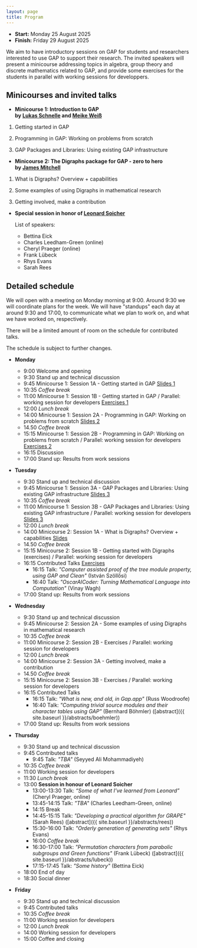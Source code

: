 ```yaml
---
layout: page
title: Program
---
```


<!-- 
<p style="color:red; font-style: italic;">CAUTION: THIS IS A PREVIEW AND THINGS ARE NOT FINAL YET</p>
-->

* __Start:__ Monday 25 August 2025 <!-- , 9:00 UTC -->
* __Finish:__ Friday 29 August 2025

We aim to have introductory sessions on GAP for students and researchers
interested to use GAP to support their research. The invited speakers will
present a minicourse addressing topics in algebra, group theory and discrete
mathematics related to GAP, and provide some exercises for the students in
parallel with working sessions for developpers. 

<!--
But we are looking for more talks, so please <a href="mailto:{{site.email}}">contact us via email</a> and let us know if you would like to give a talk about your research! We welcome talks about computational mathematics research, which utilised GAP.
-->

## Minicourses and invited talks

- **Minicourse 1: Introduction to GAP  
        by [Lukas Schnelle](https://lukasschnelle.de/) and [Meike Weiß](https://www.art.rwth-aachen.de/cms/MATHB/Der-Lehrstuhl/Team/Wissenschaftliche-Beschaeftigte/~bdqzeo/Meike-Weiss/lidx/1/)**

1. Getting started in GAP 

2. Programming in GAP: Working on problems from scratch

3. GAP Packages and Libraries: Using existing GAP infrastructure

- **Minicourse 2: The Digraphs package for GAP - zero to hero  
        by [James Mitchell](https://jdbm.me)**

1. What is Digraphs? Overview + capabilities
        
2. Some examples of using Digraphs in mathematical research

3. Getting involved, make a contribution


- **Special session in honor of [Leonard Soicher](https://webspace.maths.qmul.ac.uk/l.h.soicher/)**

  List of speakers:
    - Bettina Eick
    - Charles Leedham-Green (online)
    - Cheryl Praeger (online)
    - Frank Lübeck
    - Rhys Evans
    - Sarah Rees

  
## Detailed schedule

We will open with a meeting on Monday morning at 9:00. Around 9:30 we will coordinate plans for the week.
We will have "standups" each day at around 9:30 and 17:00, to
communicate what we plan to work on, and what we have worked on, respectively.

There will be a limited amount of room on the schedule for contributed talks.

The schedule is subject to further changes. 


- **Monday**
  - 9:00 Welcome and opening
  - 9:30 Stand up and technical discussion
  - 9:45 Minicourse 1: Session 1A - Getting started in GAP [Slides 1](https://www.gapdays.de/gapdays2025-summer/introLecture1.pdf)
  - 10:35 *Coffee break*
  - 11:00 Minicourse 1: Session 1B - Getting started in GAP / Parallel: working session for developers [Exercises 1](https://www.gapdays.de/gapdays2025-summer/introEx1.pdf)
  - 12:00 *Lunch break*
  - 14:00 Minicourse 1: Session 2A - Programming in GAP: Working on problems from scratch [Slides 2](https://www.gapdays.de/gapdays2025-summer/introLecture2.pdf)
  - 14.50 *Coffee break*
  - 15:15 Minicourse 1: Session 2B - Programming in GAP: Working on problems from scratch / Parallel: working session for  developers [Exercises 2](https://www.gapdays.de/gapdays2025-summer/introEx2.pdf)
  - 16:15 Discussion
  - 17:00 Stand up: Results from work sessions

- **Tuesday**
  - 9:30 Stand up and technical discussion
  - 9:45 Minicourse 1: Session 3A - GAP Packages and Libraries: Using existing GAP infrastructure [Slides 3](https://www.gapdays.de/gapdays2025-summer/introLecture3.pdf)
  - 10:35 *Coffee break*
  - 11:00 Minicourse 1: Session 3B - GAP Packages and Libraries: Using existing GAP infrastructure / Parallel: working session for developers [Slides 3](https://www.gapdays.de/gapdays2025-summer/introEx3.pdf)
  - 12:00 *Lunch break*
  - 14:00 Minicourse 2: Session 1A - What is Digraphs? Overview + capabilities [Slides](https://www.gapdays.de/gapdays2025-summer/digraphsLecture.pdf)
  - 14.50 *Coffee break*
  - 15:15 Minicourse 2: Session 1B - Getting started with Digraphs (exercises) / Parallel: working session for developers
  - 16:15 Contributed Talks [Exercises](https://www.gapdays.de/gapdays2025-summer/digraphsEx.pdf)
    - 16:15 Talk: *"Computer assisted proof of the tree module property, using GAP and Clean"* (István Szöllősi)
    - 16:40 Talk: *"OscarAICoder: Turning Mathematical Language into Computation"* (Vinay Wagh)
  - 17:00 Stand up: Results from work sessions

- **Wednesday**
  - 9:30 Stand up and technical discussion
  - 9:45 Minicourse 2: Session 2A - Some examples of using Digraphs in mathematical research
  - 10:35 *Coffee break*
  - 11:00 Minicourse 2: Session 2B - Exercises / Parallel: working session for developers
  - 12:00 *Lunch break*
  - 14:00 Minicourse 2: Session 3A - Getting involved, make a contribution
  - 14.50 *Coffee break*
  - 15:15 Minicourse 2: Session 3B - Exercises / Parallel: working session for developers
  - 16:15 Contributed Talks
    - 16:15 Talk: *"What is new, and old, in Gap.app"* (Russ Woodroofe)
    - 16:40 Talk: *"Computing trivial source modules and their character tables using GAP"* (Bernhard Böhmler) ([abstract]({{ site.baseurl }}/abstracts/boehmler))
  - 17:00 Stand up: Results from work sessions

- **Thursday**
  - 9:30 Stand up and technical discussion
  - 9:45 Contributed talks
    - 9:45 Talk: *"TBA"* (Seyyed Ali Mohammadiyeh) 
  - 10:35 *Coffee break*
  - 11:00 Working session for developers
  - 11:30 *Lunch break*
  - 13:00 **Session in honour of Leonard Soicher**
    - 13:00-13:30 Talk: *“Some of what I’ve learned from Leonard”* (Cheryl Praeger, online)
    - 13:45-14:15 Talk: *"TBA"* (Charles Leedham-Green, online)
    - 14:15 Break
    - 14:45-15:15 Talk: *"Developing a practical algorithm for GRAPE"* (Sarah Rees) ([abstract]({{ site.baseurl }}/abstracts/rees))
    - 15:30-16:00 Talk: *"Orderly generation of generating sets"* (Rhys Evans)
    - 16:00 *Coffee break*
    - 16:30-17:00 Talk: *"Permutation characters from parabolic subgroups and Green functions"* (Frank Lübeck) ([abstract]({{ site.baseurl }}/abstracts/lubeck))
    - 17:15-17:45 Talk: *"Some history"* (Bettina Eick)
  - 18:00 End of day
  - 18:30 Social dinner

- **Friday**
  - 9:30 Stand up and technical discussion
  - 9:45 Contributed talks
  - 10:35 *Coffee break*
  - 11:00 Working session for developers
  - 12:00 *Lunch break*
  - 14:00 Working session for developers
  - 15:00 Coffee and closing
